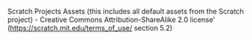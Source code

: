 Scratch Projects Assets (this includes all default assets from the Scratch project) - Creative Commons Attribution-ShareAlike 2.0 license' (https://scratch.mit.edu/terms_of_use/ section 5.2)